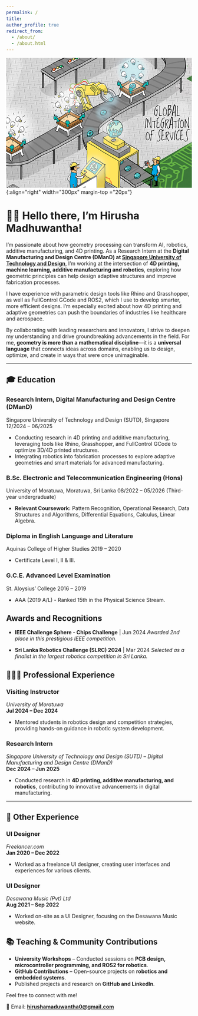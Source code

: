 ```yaml
---
permalink: /
title: 
author_profile: true
redirect_from: 
  - /about/
  - /about.html
---
```


![Cartoon Infographic of Combining Additive Manufacturing, Robotics, and AI](/images/Header_image.jpg){:align="right" width="300px" margin-top ="20px"}

# 👋🏼 Hello there, I’m Hirusha Madhuwantha!
I’m passionate about how geometry processing can transform AI, robotics, additive manufacturing, and 4D printing. As a Research Intern at the **Digital Manufacturing and Design Centre (DManD) at <a href='https://www.sutd.edu.sg/' target='_blank'>Singapore University of Technology and Design</a>**, I’m working at the intersection of **4D printing, machine learning, additive manufacturing and robotics**, exploring how geometric principles can help design adaptive structures and improve fabrication processes.

I have experience with parametric design tools like Rhino and Grasshopper, as well as FullControl GCode and ROS2, which I use to develop smarter, more efficient designs. I’m especially excited about how 4D printing and adaptive geometries can push the boundaries of industries like healthcare and aerospace.

By collaborating with leading researchers and innovators, I strive to deepen my understanding and drive groundbreaking advancements in the field. For me, **geometry is more than a mathematical discipline**—it is a **universal language** that connects ideas across domains, enabling us to design, optimize, and create in ways that were once unimaginable.

---

## 🎓 Education

### Research Intern, Digital Manufacturing and Design Centre (DManD)
Singapore University of Technology and Design (SUTD), Singapore  
12/2024 – 06/2025  
- Conducting research in 4D printing and additive manufacturing, leveraging tools like Rhino, Grasshopper, and FullControl GCode to optimize 3D/4D printed structures.  
- Integrating robotics into fabrication processes to explore adaptive geometries and smart materials for advanced manufacturing.  

### B.Sc. Electronic and Telecommunication Engineering (Hons)
University of Moratuwa, Moratuwa, Sri Lanka 
08/2022 – 05/2026 (Third-year undergraduate)  
- **Relevant Coursework:** Pattern Recognition, Operational Research, Data Structures and Algorithms, Differential Equations, Calculus, Linear Algebra.  

### Diploma in English Language and Literature
Aquinas College of Higher Studies
2019 – 2020  
- Certificate Level I, II & III.  

### G.C.E. Advanced Level Examination
St. Aloysius’ College
2016 – 2019  
- AAA (2019 A/L) - Ranked 15th in the Physical Science Stream.


## Awards and Recognitions

- **IEEE Challenge Sphere - Chips Challenge**  | Jun 2024 
  *Awarded 2nd place in this prestigious IEEE competition.*  

- **Sri Lanka Robotics Challenge (SLRC) 2024**  | Mar 2024
  *Selected as a finalist in the largest robotics competition in Sri Lanka.*  


## 👨🏻‍🔬 Professional Experience  

### **Visiting Instructor**  
*University of Moratuwa*  
**Jul 2024 – Dec 2024**  
- Mentored students in robotics design and competition strategies, providing hands-on guidance in robotic system development.  

### **Research Intern**  
*Singapore University of Technology and Design (SUTD) – Digital Manufacturing and Design Centre (DManD)*  
**Dec 2024 – Jun 2025**  
- Conducted research in **4D printing, additive manufacturing, and robotics**, contributing to innovative advancements in digital manufacturing.  

---

## 🎨 Other Experience  

### **UI Designer**  
*Freelancer.com*  
**Jan 2020 – Dec 2022**  
- Worked as a freelance UI designer, creating user interfaces and experiences for various clients.  

### **UI Designer**  
*Desawana Music (Pvt) Ltd*  
**Aug 2021 – Sep 2022**  
- Worked on-site as a UI Designer, focusing on the Desawana Music website. 


## 📚 Teaching & Community Contributions
- **University Workshops** – Conducted sessions on **PCB design, microcontroller programming, and ROS2 for robotics**.
- **GitHub Contributions** – Open-source projects on **robotics and embedded systems**.
- Published projects and research on **GitHub and LinkedIn**.

Feel free to connect with me!

📧 Email: **hirushamaduwantha0@gmail.com**


